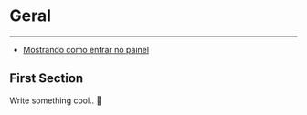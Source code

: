 # Geral

---

- [Mostrando como entrar no painel](#1)

<a name="section-1"></a>
## First Section    

Write something cool.. 🦊

